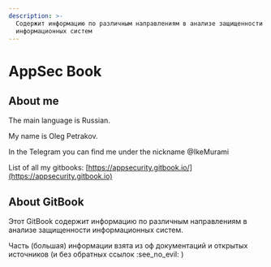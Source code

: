 ```yaml
---
description: >-
  Содержит информацию по различным направлениям в анализе защищенности
  информационных систем
---
```


# AppSec Book

## About me

The main language is Russian.

My name is Oleg Petrakov.&#x20;

In the Telegram you can find me under the nickname @IkeMurami

List of all my gitbooks: [https://appsecurity.gitbook.io/](https://appsecurity.gitbook.io)

## About GitBook

Этот GitBook содержит информацию по различным направлениям в анализе защищенности информационных систем.

Часть (большая) информации взята из оф документаций и открытых источников (и без обратных ссылок :see\_no\_evil: )
